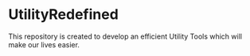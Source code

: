 # UtilityRedefined
This repository is created to develop an efficient Utility Tools which will make our lives easier.
